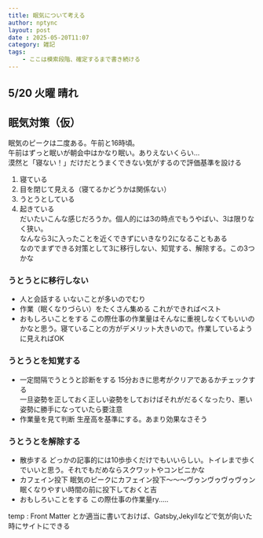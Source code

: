 ```yaml
---
title: 眠気について考える
author: nptync
layout: post
date : 2025-05-20T11:07
category: 雑記
tags:
    - ここは模索段階、確定するまで書き続ける
---
```

## 5/20 火曜 晴れ
## 眠気対策（仮）
眠気のピークは二度ある。午前と16時頃。\
午前はずっと眠いが朝会中はかなり眠い。ありえないくらい...\
漠然と「寝ない！」だけだとうまくできない気がするので評価基準を設ける
1. 寝ている
2. 目を閉じて見える（寝てるかどうかは関係ない）
3. うとうとしている
4. 起きている\
だいたいこんな感じだろうか。個人的には3の時点でもうやばい、3は限りなく狭い。\
なんなら3に入ったことを近くできずにいきなり2になることもある\
なのでまずできる対策として3に移行しない、知覚する、解除する。この3つかな
### うとうとに移行しない
- 人と会話する
いないことが多いのでむり
- 作業（眠くなりづらい）をたくさん集める
これができればベスト
- おもしろいことをする
この際仕事の作業量はそんなに重視しなくてもいいのかなと思う。寝ていることの方がデメリット大きいので。作業しているように見えればOK

### うとうとを知覚する
- 一定間隔でうとうと診断をする
15分おきに思考がクリアであるかチェックする\
一旦姿勢を正しておく正しい姿勢をしておけばそれがだるくなったり、悪い姿勢に勝手になっていたら要注意
- 作業量を見て判断
生産高を基準にする。あまり効果なさそう

### うとうとを解除する
- 散歩する
どっかの記事的には10歩歩くだけでもいいらしい。トイレまで歩くでいいと思う。それでもだめならスクワットやコンビニかな
- カフェイン投下
眠気のピークにカフェイン投下～～～ヴゥンヴゥヴゥヴゥン\
眠くなりやすい時間の前に投下しておくと吉
- おもしろいことをする
この際仕事の作業量ry.....

temp : Front Matter とか適当に書いておけば、Gatsby,Jekyllなどで気が向いた時にサイトにできる
